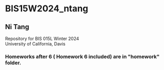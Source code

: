 # BIS15W2024_ntang
## Ni Tang   
Repository for BIS 015L Winter 2024  
University of California, Davis    

### Homeworks after 6 ( Homework 6 included) are in "homework" folder.